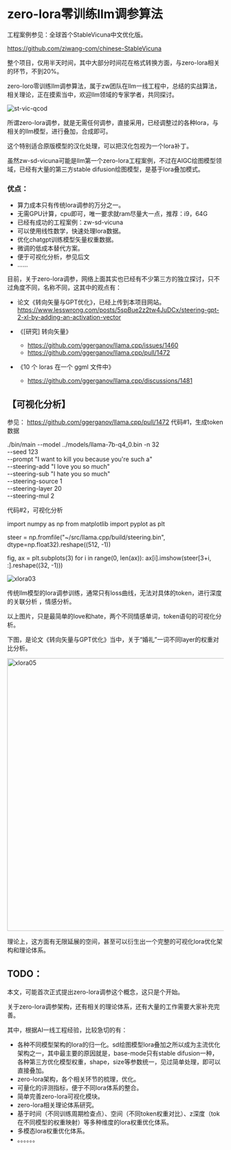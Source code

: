 # zero-lora零训练llm调参算法

工程案例参见：全球首个StableVicuna中文优化版。

https://github.com/ziwang-com/chinese-StableVicuna

整个项目，仅用半天时间，其中大部分时间花在格式转换方面，与zero-lora相关的环节，不到20%。

zero-loro零训练llm调参算法，属于zw团队在llm一线工程中，总结的实战算法，相关理论，正在摸索当中，欢迎llm领域的专家学者，共同探讨。

![st-vic-qcod](https://user-images.githubusercontent.com/11691791/235562989-601c9ead-7732-4c56-b380-324f0866536e.png)

所谓zero-lora调参，就是无需任何调参，直接采用，已经调整过的各种lora，与相关的llm模型，进行叠加，合成即可。

这个特别适合原版模型的汉化处理，可以把汉化包视为一个lora补丁。

虽然zw-sd-vicuna可能是llm第一个zero-lora工程案例，不过在AIGC绘图模型领域，已经有大量的第三方stable difusion绘图模型，是基于lora叠加模式。

### 优点：
* 算力成本只有传统lora调参的万分之一。
* 无需GPU计算，cpu即可，唯一要求就ram尽量大一点，推荐：i9，64G
* 已经有成功的工程案例：zw-sd-vicuna
* 可以使用线性数学，快速处理lora数据。
* 优化chatgpt训练模型矢量权重数据。
* 微调的低成本替代方案。
* 便于可视化分析，参见后文
* ......

目前，关于zero-lora调参，网络上面其实也已经有不少第三方的独立探讨，只不过角度不同，名称不同，这其中的观点有：

* 论文《转向矢量与GPT优化》，已经上传到本项目网站。
https://www.lesswrong.com/posts/5spBue2z2tw4JuDCx/steering-gpt-2-xl-by-adding-an-activation-vector

* 《[研究] 转向矢量》
    * https://github.com/ggerganov/llama.cpp/issues/1460 
    * https://github.com/ggerganov/llama.cpp/pull/1472

* 《10 个 loras 在一个 ggml 文件中》
    * https://github.com/ggerganov/llama.cpp/discussions/1481

## 【可视化分析】

参见：
https://github.com/ggerganov/llama.cpp/pull/1472
代码#1，生成token数据

./bin/main --model ../models/llama-7b-q4_0.bin -n 32 \
   --seed 123 \
  --prompt "I want to kill you because you're such a" \
  --steering-add "I love you so much" \
  --steering-sub "I hate you so much" \
  --steering-source 1 \
  --steering-layer 20 \
  --steering-mul 2

代码#2，可视化分析

import numpy as np
from matplotlib import pyplot as plt

steer = np.fromfile("~/src/llama.cpp/build/steering.bin", dtype=np.float32).reshape((512, -1))

fig, ax = plt.subplots(3)
for i in range(0, len(ax)):
    ax[i].imshow(steer[3+i, :].reshape((32, -1)))

![xlora03](https://github.com/ziwang-com/zero-lora/assets/11691791/be38138a-d4aa-48b0-a8a0-525c16623665)


传统llm模型的lora调参训练，通常只有loss曲线，无法对具体的token，进行深度的关联分析 ，情感分析。

以上图片，只是最简单的love和hate，两个不同情感单词，token语句的可视化分析。

下图，是论文《转向矢量与GPT优化》当中，关于“婚礼”一词不同layer的权重对比分析。


<img width="632" alt="xlora05" src="https://github.com/ziwang-com/zero-lora/assets/11691791/8ff8054a-7cde-418d-b4f3-55381ad3fd78">


理论上，这方面有无限延展的空间，甚至可以衍生出一个完整的可视化lora优化架构和理论体系。

## TODO：

本文，可能首次正式提出zero-lora调参这个概念，这只是个开始。

关于zero-lora调参架构，还有相关的理论体系，还有大量的工作需要大家补充完善。

其中，根据AI一线工程经验，比较急切的有：

* 各种不同模型架构的lora的归一化。sd绘图模型lora叠加之所以成为主流优化架构之一，其中最主要的原因就是，base-mode只有stable difusion一种，各种第三方优化模型权重，shape，size等参数统一，见过简单处理，即可以直接叠加。
* zero-lora架构，各个相关环节的梳理，优化。
* 可量化的评测指标，便于不同lora体系的整合。
* 简单完善zero-lora可视化模块。
* zero-lora相关理论体系研究。
* 基于时间（不同训练周期检查点）、空间（不同token权重对比）、z深度（tok在不同模型的权重映射）等多种维度的lora权重优化体系。
* 多模态lora权重优化体系。
* 。。。。。。





